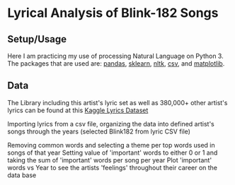 # Lyrical Analysis of Blink-182 Songs

## Setup/Usage
Here I am practicing my use of processing Natural Language on Python 3. 
The packages that are used are: [pandas](https://pandas.pydata.org/pandas-docs/stable/install.html), [sklearn](https://scikit-learn.org/stable/install.html), [nltk](https://www.nltk.org/install.html), [csv](https://docs.python.org/3/library/csv.html), and [matplotlib](https://matplotlib.org/3.1.1/users/installing.html). 

## Data
The Library including this artist's lyric set as well as 380,000+ other artist's lyrics can be found at this [Kaggle Lyrics Dataset](https://www.kaggle.com/gyani95/380000-lyrics-from-metrolyrics)


Importing lyrics from a csv file, organizing the data into defined artist's songs through the years (selected Blink182 from lyric CSV file)


Removing common words and selecting a theme per top words used in songs of that year 
Setting value of 'important' words to either 0 or 1 and taking the sum of 'important' words per song per year
Plot 'important' words vs Year to see the artists 'feelings' throughout their career on the data base
